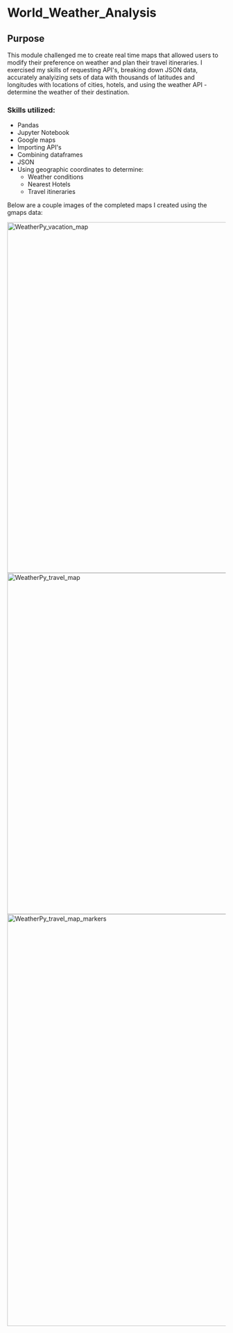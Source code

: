 # World_Weather_Analysis
##  Purpose 
This module challenged me to create real time maps that allowed users to modify their preference on weather and plan their travel itineraries. I exercised my skills of requesting API's, breaking down JSON data, accurately analyizing sets of data with thousands of latitudes and longitudes with locations of cities, hotels, and using the weather API - determine the weather of their destination.

###  Skills utilized: 
  * Pandas
  * Jupyter Notebook
  * Google maps
  * Importing API's
  * Combining dataframes
  * JSON
  * Using geographic coordinates to determine:
    * Weather conditions
    * Nearest Hotels
    * Travel itineraries

Below are a couple images of the completed maps I created using the gmaps data:

 <img width="807" alt="WeatherPy_vacation_map" src="https://user-images.githubusercontent.com/78769464/114771592-5f6f7e00-9d32-11eb-8ab8-6d827f5795d5.png">

<img width="785" alt="WeatherPy_travel_map" src="https://user-images.githubusercontent.com/78769464/114771701-86c64b00-9d32-11eb-9ec0-a7f41c95293e.png">

<img width="948" alt="WeatherPy_travel_map_markers" src="https://user-images.githubusercontent.com/78769464/114771727-8ded5900-9d32-11eb-9491-5cd3fa3d037d.png">

